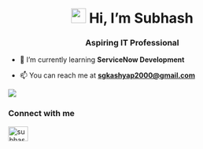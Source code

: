 <h1 align="center"> <img src="https://raw.githubusercontent.com/MartinHeinz/MartinHeinz/master/wave.gif" width="30px"> Hi, I’m Subhash </h1>
<h3 align="center">Aspiring IT Professional</h3>

- 🌱 I’m currently learning **ServiceNow Development**

- 📫 You can reach me at **sgkashyap2000@gmail.com**
<!-- <h3 align="center">
  <a href="https://git.io/typing-svg"><img src="https://readme-typing-svg.herokuapp.com?font=Fira+Code&pause=1000&center=true&vCenter=true&width=435&lines=WELCOME!;I'm%20currently%20learning%20Java;Cloud%20and%20Infrastructure%20Services;Trying%20to%20explore%20new%20things" alt="Typing SVG"/></a>
</h3> --->

![](https://github.com/subhashgkashyap/subhashgkashyap/blob/main/github-wrapped.png?raw=true)

<!--<h3 align="left">Connect with me</h3>
<p align="left">
 [![LinkedIn](https://img.shields.io/badge/LinkedIn-0077B5?style=for-the-badge&logo=linkedin&logoColor=white)](https://www.linkedin.com/in/subhashgurumurthykashyap/)
[![Gmail](	https://img.shields.io/badge/Gmail-D14836?style=for-the-badge&logo=gmail&logoColor=white)](sgkashyap2000@gmail.com)
[![Twitter](https://img.shields.io/badge/Twitter-1DA1F2?style=for-the-badge&logo=twitter&logoColor=white)](https://twitter.com/UrstrulySGK) --->

<h3 align="left">Connect with me</h3>
<p align="left">
<a href="https://linkedin.com/in/subhashgurumurthykashyap/" target="blank"><img align="center" src="https://raw.githubusercontent.com/rahuldkjain/github-profile-readme-generator/master/src/images/icons/Social/linked-in-alt.svg" alt="subhashgkashyap" height="30" width="40" /></a> &nbsp;
</p>

<!---
subhashgkashyap/subhashgkashyap is a ✨ special ✨ repository because its `README.md` (this file) appears on your GitHub profile.
You can click the Preview link to take a look at your changes.
--->

<!--
**subhashgkashyap/subhashgkashyap** is a ✨ _special_ ✨ repository because its `README.md` (this file) appears on your GitHub profile.

Here are some ideas to get you started:

- 🔭 I’m currently working on ...
- 🌱 I’m currently learning ...
- 👯 I’m looking to collaborate on ...
- 🤔 I’m looking for help with ...
- 💬 Ask me about ...
- 📫 How to reach me: ...
- 😄 Pronouns: ...
- ⚡ Fun fact: ...
-->
